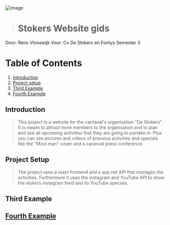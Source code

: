 ![image](https://user-images.githubusercontent.com/73878099/172373718-1e27b565-88ea-44ab-bbdc-255b3256cc2f.png)

># Stokers Website gids
Door: Rens Vlooswijk
Voor: Cv De Stokers en Fontys Semester 3

# Table of Contents
1. [Introduction](#Introduction)
2. [Project setup](#project-setup)
3. [Third Example](#third-example)
4. [Fourth Example](#fourth-examplehttpwwwfourthexamplecom)


## Introduction
>This project is a website for the carnaval's organisation "De Stokers".
>It is meant to attract more members to the organisation and to plan and see all upcoming activities that they are going to partake in. Plus you can see pictures and videos of previous activities and specials like the "Mooi man" cover and a caranval press conference.

## Project Setup
>The project uses a react frontend and a asp.net API that manages the activities.
>Furthermore it uses the instagram and YouTube API to show the stokers instagram feed and its YouTube specials.

## Third Example
## [Fourth Example](http://www.fourthexample.com) 
